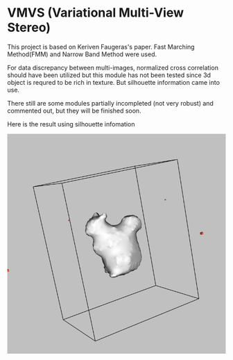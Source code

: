 # VMVS (Variational Multi-View Stereo)

This project is based on Keriven Faugeras's paper. Fast Marching Method(FMM) and Narrow Band Method were used.

For data discrepancy between multi-images, normalized cross correlation should have been utilized but this module has not been tested since 3d object is requred to be rich in texture. But silhouette information came into use.

There still are some modules partially incompleted (not very robust) and commented out, but they will be finished soon.

Here is the result using silhouette infomation

![image](http://github.com/hyperzy/VMVS/raw/master/doc_images/result.png)